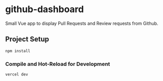 # github-dashboard

Small Vue app to display Pull Requests and Review requests from Github.

## Project Setup

```sh
npm install
```

### Compile and Hot-Reload for Development

```sh
vercel dev
```
